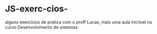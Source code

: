 # JS-exerc-cios-
alguns exercícios de pratica com o proff Lucas, mais uma aula incrível no curso Desenvolvimento de sistemas.  
